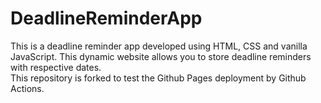 # DeadlineReminderApp
This is a deadline reminder app developed using HTML, CSS and vanilla JavaScript. This dynamic website allows you to store deadline reminders with respective dates. <br>
This repository is forked to test the Github Pages deployment by Github Actions.
